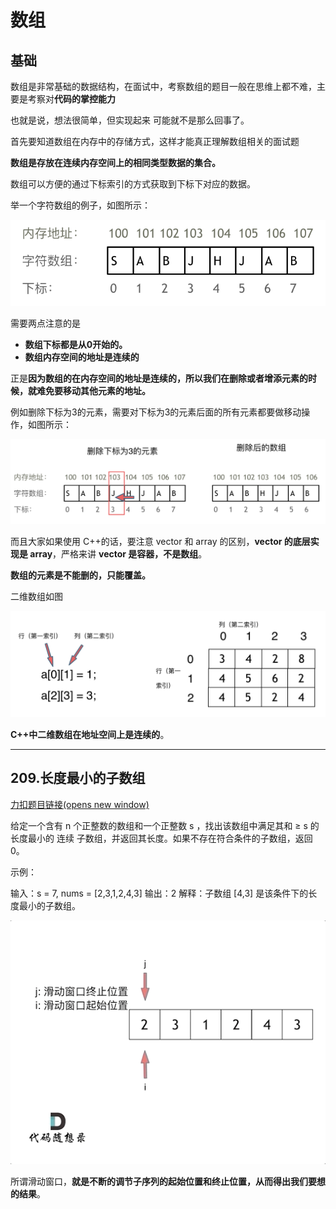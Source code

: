 # 数组

## 基础

数组是非常基础的数据结构，在面试中，考察数组的题目一般在思维上都不难，主要是考察对**代码的掌控能力**

也就是说，想法很简单，但实现起来 可能就不是那么回事了。

首先要知道数组在内存中的存储方式，这样才能真正理解数组相关的面试题

**数组是存放在连续内存空间上的相同类型数据的集合。**

数组可以方便的通过下标索引的方式获取到下标下对应的数据。

举一个字符数组的例子，如图所示：

![算法通关数组](assets/算法通关数组.png)





需要两点注意的是

- **数组下标都是从0开始的。**
- **数组内存空间的地址是连续的**



正是**因为数组的在内存空间的地址是连续的，所以我们在删除或者增添元素的时候，就难免要移动其他元素的地址。**



例如删除下标为3的元素，需要对下标为3的元素后面的所有元素都要做移动操作，如图所示：

![算法通关数组1](assets/算法通关数组1.png)



而且大家如果使用 C++的话，要注意 vector 和 array 的区别，**vector 的底层实现是 array**，严格来讲 **vector 是容器，不是数组**。



**数组的元素是不能删的，只能覆盖。**





二维数组如图

![算法通关数组2](assets/算法通关数组2.png)



**C++中二维数组在地址空间上是连续的**。





---

## 209.长度最小的子数组

[力扣题目链接(opens new window)](https://leetcode-cn.com/problems/minimum-size-subarray-sum/)

给定一个含有 n 个正整数的数组和一个正整数 s ，找出该数组中满足其和 ≥ s 的长度最小的 连续 子数组，并返回其长度。如果不存在符合条件的子数组，返回 0。

示例：

输入：s = 7, nums = [2,3,1,2,4,3] 输出：2 解释：子数组 [4,3] 是该条件下的长度最小的子数组。



![209.长度最小的子数组](assets/209.长度最小的子数组.gif)

所谓滑动窗口，**就是不断的调节子序列的起始位置和终止位置，从而得出我们要想的结果**。


